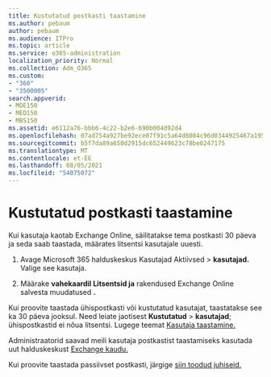 ```yaml
---
title: Kustutatud postkasti taastamine
ms.author: pebaum
author: pebaum
ms.audience: ITPro
ms.topic: article
ms.service: o365-administration
localization_priority: Normal
ms.collection: Adm_O365
ms.custom:
- "360"
- "3500005"
search.appverid:
- MOE150
- MED150
- MBS150
ms.assetid: e6112a76-bbb6-4c22-b2e6-690b004d92d4
ms.openlocfilehash: 07ad754a927be92ece07f91c5a64d8084c96d0344925467a195033bdd3f445ac
ms.sourcegitcommit: b5f7da89a650d2915dc652449623c78be6247175
ms.translationtype: MT
ms.contentlocale: et-EE
ms.lasthandoff: 08/05/2021
ms.locfileid: "54075072"
---
```

# <a name="restore-a-deleted-mailbox"></a>Kustutatud postkasti taastamine

Kui kasutaja kaotab Exchange Online, säilitatakse tema postkasti 30 päeva ja seda saab taastada, määrates litsentsi kasutajale uuesti.
  
1. Avage Microsoft 365 halduskeskus Kasutajad Aktiivsed  \> **kasutajad.** Valige see kasutaja.

2. Määrake **vahekaardil Litsentsid ja** rakendused Exchange Online salvesta muudatused **.**

Kui proovite taastada ühispostkasti või kustutatud kasutajat, taastatakse see ka 30 päeva jooksul. Need leiate jaotisest **Kustutatud** \> **kasutajad**; ühispostkastid ei nõua litsentsi. Lugege teemat [Kasutaja taastamine.](https://docs.microsoft.com/microsoft-365/admin/add-users/restore-user)

Administraatorid saavad meili kasutaja postkastist taastamiseks kasutada uut halduskeskust [Exchange kaudu.](https://techcommunity.microsoft.com/t5/exchange-team-blog/a-new-recoverableitems-experience-comes-to-exchange-online/ba-p/1505353)

Kui proovite taastada passiivset postkasti, järgige [siin toodud juhiseid.](https://docs.microsoft.com/microsoft-365/compliance/recover-an-inactive-mailbox)
  
